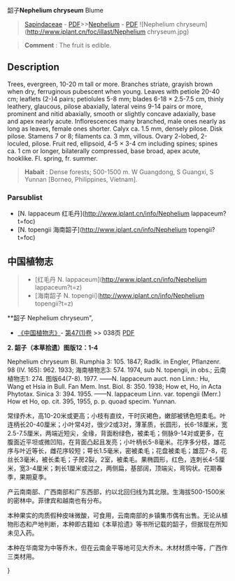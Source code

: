 韶子**Nephelium chryseum** Blume

> [Sapindaceae](http://www.iplant.cn/info/Sapindaceae?t=foc) - [PDF](http://www.iplant.cn/foc/pdf/Sapindaceae.pdf)>>[Nephelium](http://www.iplant.cn/info/Nephelium?t=foc) - [PDF](http://www.iplant.cn/foc/pdf/Nephelium.pdf)
![Nephelium chryseum](http://www.iplant.cn/foc/illast/Nephelium chryseum.jpg)


> **Comment** : 
> The fruit is edible.

## Description

Trees, evergreen, 10-20 m tall or more. Branches striate, grayish brown when dry, ferruginous pubescent when young. Leaves with petiole 20-40 cm; leaflets (2-)4 pairs; petiolules 5-8 mm; blades 6-18 × 2.5-7.5 cm, thinly leathery, glaucous, pilose abaxially, lateral veins 9-14 pairs or more, prominent and nitid abaxially, smooth or slightly concave adaxially, base <br clear=all> and apex nearly acute. Inflorescences many branched, male ones nearly as long as leaves, female ones shorter. Calyx ca. 1.5 mm, densely pilose. Disk pilose. Stamens 7 or 8; filaments ca. 3 mm, villous. Ovary 2-lobed, 2-loculed, pilose. Fruit red, ellipsoid, 4-5 × 3-4 cm including spines; spines ca. 1 cm or longer, bilaterally compressed, base broad, apex acute, hooklike. Fl. spring, fr. summer.


> **Habait** : 
> Dense forests; 500-1500 m. W Guangdong, S Guangxi, S Yunnan [Borneo, Philippines, Vietnam].

### Parsublist

* [N.  lappaceum  红毛丹](http://www.iplant.cn/info/Nephelium lappaceum?t=foc)
* [N.  topengii  海南韶子](http://www.iplant.cn/info/Nephelium topengii?t=foc)

## 中国植物志

> * [红毛丹  N.  lappaceum](http://www.iplant.cn/info/Nephelium lappaceum?t=z)
> * [海南韶子  N.  topengii](http://www.iplant.cn/info/Nephelium topengii?t=z)


**韶子 Nephelium chryseum",

* [《中国植物志》](http://www.iplant.cn/frps)- [第47(1)卷](http://www.iplant.cn/frps/vol/47(1)) >> 038页 [PDF](http://www.iplant.cn/frps/pdf/47(1)/038a.PDF)


**2. 韶子（本草拾遗）图版12：1-4**

Nephelium chryseum Bl. Rumphia 3: 105. 1847; Radlk. in Engler, Pflanzenr. 98 (IV. 165): 962. 1933; 海南植物志3: 574. 1974, sub N. topengii, in obs.; 云南植物志1: 274. 图版64(7-8). 1977. ——N. lappaceum auct. non Linn.: Hu, Wang et Hsia in Bull. Fan Mem. Inst. Biol. 8: 350. 1938; How et, Ho, in Acta Phytotax. Sinica 3: 394. 1955. ——N. lappaceum Linn. var. topengii (Merr.) How et Ho, op. cit. 395, 1955, p. p. quoad specim. Yunnan.

常绿乔木，高10-20米或更高；小枝有直纹，干时灰褐色，嫩部被锈色短柔毛。叶连柄长20-40厘米；小叶常4对，很少2或3对，薄革质，长圆形，长6-18厘米，宽2.5-7.5厘米，两端近短尖，全缘，背面粉绿色，被柔毛；侧脉9-14对或更多，在腹面近平坦或微凹陷，在背面凸起且发亮；小叶柄长5-8毫米。花序多分枝，雄花序与叶近等长，雌花序较短；萼长1.5毫米，密被柔毛；花盘被柔毛；雄蕊7-8，花丝长3毫米，被长柔毛；子房2裂，2室，被柔毛。果椭圆形，红色，连刺长4-5厘米，宽3-4厘米；刺长1厘米或过之，两侧扁，基部阔，顶端尖，弯钩状。花期春季，果期夏季。

产云南南部、广西南部和广东西部，约以北回归线为其北限。生海拔500-1500米的密林中。菲律宾和越南也有分布。

本种果实的肉质假种皮味微酸，可食用，云南南部的乡镇集市偶有出售。无论从植物形态和产地判断，本种即古籍如《本草拾遗》等书所记载的韶子，但据现在所知未见入药。

本种在华南常为中等乔木，但在云南金平等地可见大乔木。木材材质中等，广西作三类材用。

}
